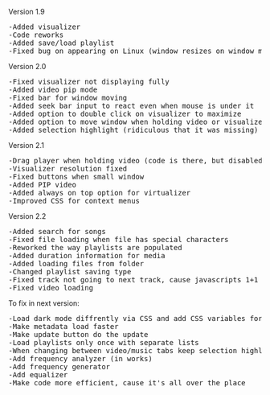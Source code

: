 Version 1.9
<pre>
-Added visualizer
-Code reworks
-Added save/load playlist
-Fixed bug on appearing on Linux (window resizes on window moving due compozitor)
</pre>
Version 2.0
<pre>
-Fixed visualizer not displaying fully
-Added video pip mode
-Fixed bar for window moving
-Added seek bar input to react even when mouse is under it
-Added option to double click on visualizer to maximize
-Added option to move window when holding video or visualizer
-Added selection highlight (ridiculous that it was missing)
</pre>
Version 2.1
<pre>
-Drag player when holding video (code is there, but disabled)
-Visualizer resolution fixed
-Fixed buttons when small window
-Added PIP video
-Added always on top option for virtualizer
-Improved CSS for context menus
</pre>
Version 2.2
<pre>
-Added search for songs
-Fixed file loading when file has special characters
-Reworked the way playlists are populated
-Added duration information for media
-Added loading files from folder
-Changed playlist saving type
-Fixed track not going to next track, cause javascripts 1+1 is 11.....
-Fixed video loading
</pre>
To fix in next version:
<pre>
-Load dark mode diffrently via CSS and add CSS variables for colors
-Make metadata load faster
-Make update button do the update
-Load playlists only once with separate lists
-When changing between video/music tabs keep selection highlight of current track
-Add frequency analyzer (in works)
-Add frequency generator
-Add equalizer
-Make code more efficient, cause it's all over the place
</pre>

